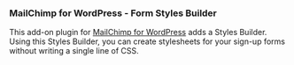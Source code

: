 ### MailChimp for WordPress - Form Styles Builder

This add-on plugin for [MailChimp for WordPress](https://mc4wp.com/) adds a Styles Builder. Using this Styles Builder, 
you can create stylesheets for your sign-up forms without writing a single line of CSS.
